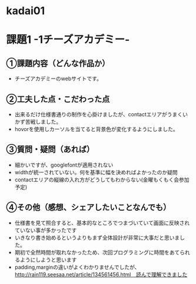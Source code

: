 # kadai01

# 課題1 -1チーズアカデミー-

## ①課題内容（どんな作品か）
- チーズアカデミーのwebサイトです。

## ②工夫した点・こだわった点
- 出来るだけ仕様書通りの制作を心掛けましたが、contactエリアがうまくいかず苦戦しました。
- hovorを使用しカーソルを当てると背景色が変化するようにしました。

## ③質問・疑問（あれば）
- 細かいですが、googlefontが適用されない
- widthが統一されていない。何を基準に幅を決めればよかったのか疑問
- contactエリアの縦線の入れ方がどうしてもわからない(金曜もくもく会参加予定)

## ④その他（感想、シェアしたいことなんでも）
- 仕様書を見て照合すると、基本的なところでつまづいていて画面に反映されていない事が多かったです
- いきなり書き始めるというよりもまず全体設計が非常に大事だと思いました。
- 期初で全然時間が取れなかったため、次回プログラミングに時間をあてられるようにしようと思います
- padding,marginの違いがよくわかりませんでしたが、http://rain119.seesaa.net/article/134561456.html　読んで理解できました
